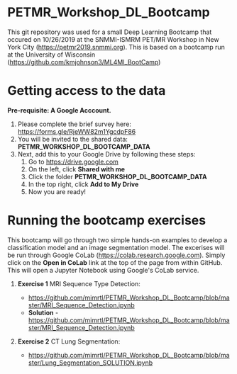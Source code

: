 # PETMR_Workshop_DL_Bootcamp

This git repository was used for a small Deep Learning Bootcamp that occured on 10/26/2019 at the SNMMI-ISMRM PET/MR Workshop in New York City (https://petmr2019.snmmi.org). This is based on a bootcamp run at the University of Wisconsin (https://github.com/kmjohnson3/ML4MI_BootCamp)

# Getting access to the data
**Pre-requisite: A Google Acccount.**
1. Please complete the brief survey here: https://forms.gle/RjeWW82m1YgcdpF86
2. You will be invited to the shared data: **PETMR_WORKSHOP_DL_BOOTCAMP_DATA**
3. Next, add this to your Google Drive by following these steps:
    1. Go to https://drive.google.com
    2. On the left, click **Shared with me**
    3. Click the folder **PETMR_WORKSHOP_DL_BOOTCAMP_DATA**
    4. In the top right, click **Add to My Drive**
    5. Now you are ready!

# Running the bootcamp exercises
This bootcamp will go through two simple hands-on examples to develop a classification model and an image segmentation model. The excerises will be run through Google CoLab (https://colab.research.google.com). Simply click on the **Open in CoLab** link at the top of the page from within GitHub. This will open a Jupyter Notebook using Google's CoLab service.

1. **Exercise 1** MRI Sequence Type Detection:
    * https://github.com/mimrtl/PETMR_Workshop_DL_Bootcamp/blob/master/MRI_Sequence_Detection.ipynb
    * **Solution** - https://github.com/mimrtl/PETMR_Workshop_DL_Bootcamp/blob/master/MRI_Sequence_Detection.ipynb

2. **Exercise 2** CT Lung Segmentation:
    * https://github.com/mimrtl/PETMR_Workshop_DL_Bootcamp/blob/master/Lung_Segmentation_SOLUTION.ipynb

